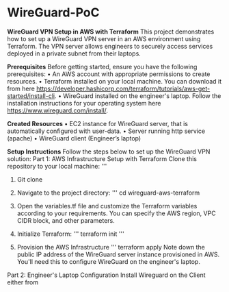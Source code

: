 # WireGuard-PoC
**WireGuard VPN Setup in AWS with Terraform**
This project demonstrates how to set up a WireGuard VPN server in an AWS environment using Terraform. The VPN server allows engineers to securely access services deployed in a private subnet from their laptops.

**Prerequisites**
Before getting started, ensure you have the following prerequisites:
•	An AWS account with appropriate permissions to create resources.
•	Terraform installed on your local machine. You can download it from here https://developer.hashicorp.com/terraform/tutorials/aws-get-started/install-cli. 
•	WireGuard installed on the engineer's laptop. Follow the installation instructions for your operating system here https://www.wireguard.com/install/.

**Created Resources**
•	EC2 instance for WireGuard server, that is automatically configured with user-data.
•	Server running http service (apache)
•	WireGuard client (Engineer’s laptop)

**Setup Instructions**
Follow the steps below to set up the WireGuard VPN solution:
Part 1: AWS Infrastructure Setup with Terraform
Clone this repository to your local machine:
'''
1) Git clone <repository-url>

2) Navigate to the project directory:
'''
cd wireguard-aws-terraform

4) Open the variables.tf file and customize the Terraform variables according to your requirements. You can specify the AWS region, VPC CIDR block, and other parameters.

5) Initialize Terraform:
   '''
   terraform init
   '''
6) Provision the AWS Infrastructure
   '''
   terraform apply
Note down the public IP address of the WireGuard server instance provisioned in AWS. You'll need this to configure WireGuard on the engineer's laptop.

Part 2: Engineer's Laptop Configuration
Install Wireguard on the Client either from

